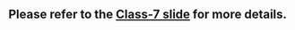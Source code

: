 ## Please refer to the [Class-7 slide](https://docs.google.com/presentation/d/1J9SJDnGMLT7l0fBP7G8vY1ROkliUt4_ZXp0IA35kDTU/edit?usp=sharing/?target=_blank) for more details.
